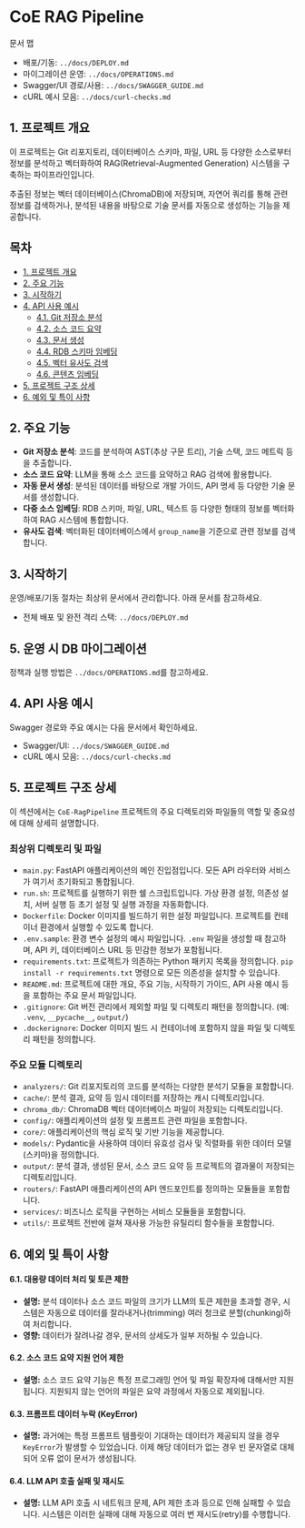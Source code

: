 # CoE RAG Pipeline

문서 맵
- 배포/기동: `../docs/DEPLOY.md`
- 마이그레이션 운영: `../docs/OPERATIONS.md`
- Swagger/UI 경로/사용: `../docs/SWAGGER_GUIDE.md`
- cURL 예시 모음: `../docs/curl-checks.md`

## 1. 프로젝트 개요

이 프로젝트는 Git 리포지토리, 데이터베이스 스키마, 파일, URL 등 다양한 소스로부터 정보를 분석하고 벡터화하여 RAG(Retrieval-Augmented Generation) 시스템을 구축하는 파이프라인입니다.

추출된 정보는 벡터 데이터베이스(ChromaDB)에 저장되며, 자연어 쿼리를 통해 관련 정보를 검색하거나, 분석된 내용을 바탕으로 기술 문서를 자동으로 생성하는 기능을 제공합니다.

## 목차

- [1. 프로젝트 개요](#1-프로젝트-개요)
- [2. 주요 기능](#2-주요-기능)
- [3. 시작하기](#3-시작하기)
- [4. API 사용 예시](#4-api-사용-예시)
  - [4.1. Git 저장소 분석](#41-git-저장소-분석)
  - [4.2. 소스 코드 요약](#42-소스-코드-요약)
  - [4.3. 문서 생성](#43-문서-생성)
  - [4.4. RDB 스키마 임베딩](#44-rdb-스키마-임베딩)
  - [4.5. 벡터 유사도 검색](#45-벡터-유사도-검색)
  - [4.6. 콘텐츠 임베딩](#46-콘텐츠-임베딩)
- [5. 프로젝트 구조 상세](#5-프로젝트-구조-상세)
- [6. 예외 및 특이 사항](#6-예외-및-특이-사항)

## 2. 주요 기능

- **Git 저장소 분석**: 코드를 분석하여 AST(추상 구문 트리), 기술 스택, 코드 메트릭 등을 추출합니다.
- **소스 코드 요약**: LLM을 통해 소스 코드를 요약하고 RAG 검색에 활용합니다.
- **자동 문서 생성**: 분석된 데이터를 바탕으로 개발 가이드, API 명세 등 다양한 기술 문서를 생성합니다.
- **다중 소스 임베딩**: RDB 스키마, 파일, URL, 텍스트 등 다양한 형태의 정보를 벡터화하여 RAG 시스템에 통합합니다.
- **유사도 검색**: 벡터화된 데이터베이스에서 `group_name`을 기준으로 관련 정보를 검색합니다.

## 3. 시작하기

운영/배포/기동 절차는 최상위 문서에서 관리합니다. 아래 문서를 참고하세요.
- 전체 배포 및 완전 격리 스택: `../docs/DEPLOY.md`

## 5. 운영 시 DB 마이그레이션

정책과 실행 방법은 `../docs/OPERATIONS.md`를 참고하세요.

## 4. API 사용 예시

Swagger 경로와 주요 예시는 다음 문서에서 확인하세요.
- Swagger/UI: `../docs/SWAGGER_GUIDE.md`
- cURL 예시 모음: `../docs/curl-checks.md`

## 5. 프로젝트 구조 상세

이 섹션에서는 `CoE-RagPipeline` 프로젝트의 주요 디렉토리와 파일들의 역할 및 중요성에 대해 상세히 설명합니다.

### 최상위 디렉토리 및 파일

*   `main.py`: FastAPI 애플리케이션의 메인 진입점입니다. 모든 API 라우터와 서비스가 여기서 초기화되고 통합됩니다.
*   `run.sh`: 프로젝트를 실행하기 위한 쉘 스크립트입니다. 가상 환경 설정, 의존성 설치, 서버 실행 등 초기 설정 및 실행 과정을 자동화합니다.
*   `Dockerfile`: Docker 이미지를 빌드하기 위한 설정 파일입니다. 프로젝트를 컨테이너 환경에서 실행할 수 있도록 합니다.
*   `.env.sample`: 환경 변수 설정의 예시 파일입니다. `.env` 파일을 생성할 때 참고하며, API 키, 데이터베이스 URL 등 민감한 정보가 포함됩니다.
*   `requirements.txt`: 프로젝트가 의존하는 Python 패키지 목록을 정의합니다. `pip install -r requirements.txt` 명령으로 모든 의존성을 설치할 수 있습니다.
*   `README.md`: 프로젝트에 대한 개요, 주요 기능, 시작하기 가이드, API 사용 예시 등을 포함하는 주요 문서 파일입니다.
*   `.gitignore`: Git 버전 관리에서 제외할 파일 및 디렉토리 패턴을 정의합니다. (예: `.venv`, `__pycache__`, `output/`)
*   `.dockerignore`: Docker 이미지 빌드 시 컨테이너에 포함하지 않을 파일 및 디렉토리 패턴을 정의합니다.

### 주요 모듈 디렉토리

*   `analyzers/`: Git 리포지토리의 코드를 분석하는 다양한 분석기 모듈을 포함합니다.
*   `cache/`: 분석 결과, 요약 등 임시 데이터를 저장하는 캐시 디렉토리입니다.
*   `chroma_db/`: ChromaDB 벡터 데이터베이스 파일이 저장되는 디렉토리입니다.
*   `config/`: 애플리케이션의 설정 및 프롬프트 관련 파일을 포함합니다.
*   `core/`: 애플리케이션의 핵심 로직 및 기반 기능을 제공합니다.
*   `models/`: Pydantic을 사용하여 데이터 유효성 검사 및 직렬화를 위한 데이터 모델(스키마)을 정의합니다.
*   `output/`: 분석 결과, 생성된 문서, 소스 코드 요약 등 프로젝트의 결과물이 저장되는 디렉토리입니다.
*   `routers/`: FastAPI 애플리케이션의 API 엔드포인트를 정의하는 모듈들을 포함합니다.
*   `services/`: 비즈니스 로직을 구현하는 서비스 모듈들을 포함합니다.
*   `utils/`: 프로젝트 전반에 걸쳐 재사용 가능한 유틸리티 함수들을 포함합니다.

## 6. 예외 및 특이 사항

#### 6.1. 대용량 데이터 처리 및 토큰 제한
*   **설명:** 분석 데이터나 소스 코드 파일의 크기가 LLM의 토큰 제한을 초과할 경우, 시스템은 자동으로 데이터를 잘라내거나(trimming) 여러 청크로 분할(chunking)하여 처리합니다.
*   **영향:** 데이터가 잘려나갈 경우, 문서의 상세도가 일부 저하될 수 있습니다.

#### 6.2. 소스 코드 요약 지원 언어 제한
*   **설명:** 소스 코드 요약 기능은 특정 프로그래밍 언어 및 파일 확장자에 대해서만 지원됩니다. 지원되지 않는 언어의 파일은 요약 과정에서 자동으로 제외됩니다.

#### 6.3. 프롬프트 데이터 누락 (KeyError)
*   **설명:** 과거에는 특정 프롬프트 템플릿이 기대하는 데이터가 제공되지 않을 경우 `KeyError`가 발생할 수 있었습니다. 이제 해당 데이터가 없는 경우 빈 문자열로 대체되어 오류 없이 문서가 생성됩니다.

#### 6.4. LLM API 호출 실패 및 재시도
*   **설명:** LLM API 호출 시 네트워크 문제, API 제한 초과 등으로 인해 실패할 수 있습니다. 시스템은 이러한 실패에 대해 자동으로 여러 번 재시도(retry)를 수행합니다.

